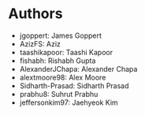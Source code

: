 # Authors

* jgoppert: James Goppert
* AzizFS: Aziz
* taashikapoor: Taashi Kapoor
* fishabh: Rishabh Gupta
* AlexanderJChapa: Alexander Chapa
* alextmoore98: Alex Moore
* Sidharth-Prasad: Sidharth Prasad
* prabhu8: Suhrut Prabhu
* jeffersonkim97: Jaehyeok Kim
